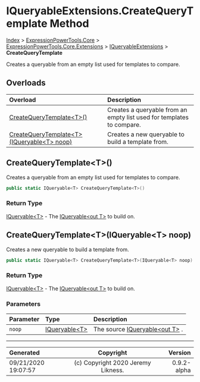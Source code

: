 ﻿# IQueryableExtensions.CreateQueryTemplate Method

[Index](../index.md) > [ExpressionPowerTools.Core](ExpressionPowerTools.Core.a.md) > [ExpressionPowerTools.Core.Extensions](ExpressionPowerTools.Core.Extensions.n.md) > [IQueryableExtensions](ExpressionPowerTools.Core.Extensions.IQueryableExtensions.cs.md) > **CreateQueryTemplate**

Creates a queryable from an empty list used for templates to compare.

## Overloads

| Overload | Description |
| :-- | :-- |
| [CreateQueryTemplate&lt;T>()](#createquerytemplatet) | Creates a queryable from an empty list used for templates to compare. |
| [CreateQueryTemplate&lt;T>(IQueryable&lt;T> noop)](#createquerytemplatetiqueryablet-noop) | Creates a new queryable to build a template from. |
## CreateQueryTemplate&lt;T>()

Creates a queryable from an empty list used for templates to compare.

```csharp
public static IQueryable<T> CreateQueryTemplate<T>()
```

### Return Type

 [IQueryable&lt;T>](https://docs.microsoft.com/dotnet/api/system.linq.iqueryable-1)  - The [IQueryable&lt;out T>](https://docs.microsoft.com/dotnet/api/system.linq.iqueryable-1) to build on.


## CreateQueryTemplate&lt;T>(IQueryable&lt;T> noop)

Creates a new queryable to build a template from.

```csharp
public static IQueryable<T> CreateQueryTemplate<T>(IQueryable<T> noop)
```

### Return Type

 [IQueryable&lt;T>](https://docs.microsoft.com/dotnet/api/system.linq.iqueryable-1)  - The [IQueryable&lt;out T>](https://docs.microsoft.com/dotnet/api/system.linq.iqueryable-1) to build on.

### Parameters

| Parameter | Type | Description |
| :-- | :-- | :-- |
| `noop` | [IQueryable&lt;T>](https://docs.microsoft.com/dotnet/api/system.linq.iqueryable-1) | The source [IQueryable&lt;out T>](https://docs.microsoft.com/dotnet/api/system.linq.iqueryable-1) . |



---

| Generated | Copyright | Version |
| :-- | :-: | --: |
| 09/21/2020 19:07:57 | (c) Copyright 2020 Jeremy Likness. | 0.9.2-alpha |
